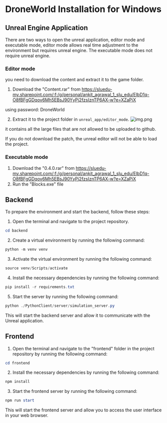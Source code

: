 # DroneWorld Installation for Windows

## Unreal Engine Application
There are two ways to open the unreal application, editor mode and executable mode,
editor mode allows real time adjustment to the environment but requires unreal engine.
The executable mode does not require unreal engine. 
### Editor mode

you need to download the content and extract it to the game folder.

1. Download the "Content.rar" from 
https://sluedu-my.sharepoint.com/:f:/g/personal/ankit_agrawal_1_slu_edu/ElbD1q-O8fBFgGDqov6Mh5EBsJ90YyPj2fzsIznTP6AX-w?e=XZaPiX

using password: DroneWorld

2. Extract it to the project folder in `unreal_app/editor_mode`.
![img.png](img.png)

it contains all the large files that are not allowed to be uploaded to github.

If you do not download the patch, the unreal editor will not be able to load the project.

### Executable mode 
1. Download the "0.4.0.rar" from
https://sluedu-my.sharepoint.com/:f:/g/personal/ankit_agrawal_1_slu_edu/ElbD1q-O8fBFgGDqov6Mh5EBsJ90YyPj2fzsIznTP6AX-w?e=XZaPiX
2. Run the "Blocks.exe" file

## Backend

To prepare the environment and start the backend, follow these steps:

1. Open the terminal and navigate to the project repository.
```powershell
cd backend 
```

2. Create a virtual environment by running the following command:

```powershell
python -m venv venv
```

3. Activate the virtual environment by running the following command:

```powershell
source venv/Scripts/activate
```

4. Install the necessary dependencies by running the following command:

```powershell
pip install -r requirements.txt
```

5. Start the server by running the following command:

```powershell
python ./PythonClient/server/simulation_server.py
```

This will start the backend server and allow it to communicate with the Unreal application.

## Frontend

1. Open the terminal and navigate to the "frontend" folder in the project repository by running the following command:
``` powershell
cd frontend
```
2. Install the necessary dependencies by running the following command:

``` powershell
npm install
```
3. Start the frontend server by running the following command:

```powershell
npm run start
```
This will start the frontend server and allow you to access the user interface in your web browser.
